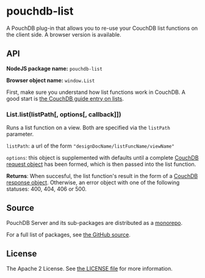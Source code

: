 pouchdb-list
============

A PouchDB plug-in that allows you to re-use your CouchDB list functions
on the client side. A browser version is available.

API
---

**NodeJS package name:** `pouchdb-list`

**Browser object name:** `window.List`

First, make sure you understand how list functions work in CouchDB. A
good start is [the CouchDB guide entry on lists](http://guide.couchdb.org/draft/transforming.html).

### List.list(listPath[, options[, callback]])

Runs a list function on a view. Both are specified via the `listPath` parameter.

`listPath`: a url of the form `"designDocName/listFuncName/viewName"`

`options`: this object is supplemented with defaults until a complete
[CouchDB request object](http://docs.couchdb.org/en/latest/json-structure.html#request-object)
has been formed, which is then passed into the list function.

**Returns**: When succesful, the list function's result in the form of a
[CouchDB response object](http://docs.couchdb.org/en/latest/json-structure.html#response-object).
Otherwise, an error object with one of the following statuses: 400, 404, 406
or 500.

Source
------

PouchDB Server and its sub-packages are distributed as a [monorepo](https://github.com/babel/babel/blob/master/doc/design/monorepo.md).

For a full list of packages, see [the GitHub source](https://github.com/pouchdb/pouchdb-server/tree/master/packages/node_modules).

License
-------

The Apache 2 License. See [the LICENSE file](https://github.com/pouchdb/pouchdb-server/blob/master/LICENSE) for more information.
